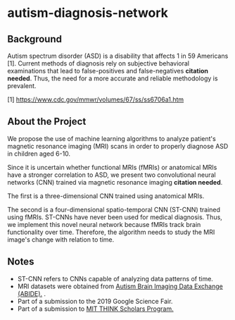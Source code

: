 # autism-diagnosis-network

## Background

Autism spectrum disorder (ASD) is a disability that affects 1 in 59 Americans [1]. Current methods of diagnosis rely on subjective behavioral examinations that lead to false-positives and false-negatives **citation needed**. Thus, the need for a more accurate and reliable methodology is prevalent.

[1] https://www.cdc.gov/mmwr/volumes/67/ss/ss6706a1.htm

## About the Project

We propose the use of machine learning algorithms to analyze patient's magnetic resonance imaging (MRI) scans in order to properly diagnose ASD in children aged 6-10.

Since it is uncertain whether functional MRIs (fMRIs) or anatomical MRIs have a stronger correlation to ASD, we present two convolutional neural networks (CNN) trained via magnetic resonance imaging **citation needed**.    

The first is a three-dimensional CNN trained using anatomical MRIs.

The second is a four-dimensional spatio-temporal CNN (ST-CNN) trained using fMRIs. ST-CNNs have never been used for medical diagnosis. Thus, we implement this novel neural network because fMRIs track brain functionality over time. Therefore, the algorithm needs to study the MRI image's change with relation to time.  


## Notes
* ST-CNN refers to CNNs capable of analyzing data patterns of time.
* MRI datasets were obtained from [Autism Brain Imaging Data Exchange (ABIDE).](http://fcon_1000.projects.nitrc.org/indi/abide/)
.
* Part of a submission to the 2019 Google Science Fair.
* Part of a submission to [MIT THINK Scholars Program. ](https://docs.google.com/document/d/12GTQrbj2fcYvDgfmMtAV4yThOQrYORfl6feBI63tM30/edit?usp=sharing)
